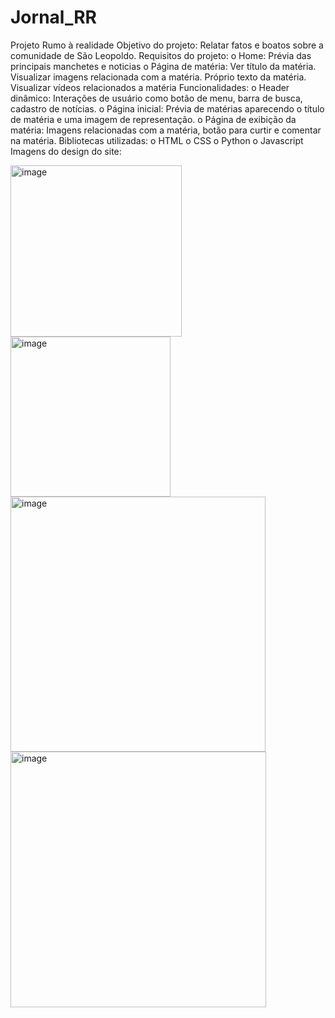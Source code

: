# Jornal_RR

Projeto Rumo à realidade
  Objetivo do projeto:
  Relatar fatos e boatos sobre a comunidade de São Leopoldo.
  Requisitos do projeto:
o Home:
  Prévia das principais manchetes e noticias
o Página de matéria:
  Ver título da matéria.
  Visualizar imagens relacionada com a matéria.
  Próprio texto da matéria.
  Visualizar vídeos relacionados a matéria
  Funcionalidades:
o Header dinâmico: Interações de usuário como botão de menu, barra de
busca, cadastro de notícias.
o Página inicial: Prévia de matérias aparecendo o título de matéria e uma
imagem de representação.
o Página de exibição da matéria: Imagens relacionadas com a matéria,
botão para curtir e comentar na matéria.
  Bibliotecas utilizadas:
o HTML
o CSS
o Python
o Javascript
  Imagens do design do site:

  <img width="274" alt="image" src="https://github.com/Marina-Menezes-Oliveira/Jornal_RR/assets/146383702/957a1925-2b12-44bf-8172-8e6056212a63">
  <img width="256" alt="image" src="https://github.com/Marina-Menezes-Oliveira/Jornal_RR/assets/146383702/a586c0d8-10ca-49b9-98c1-d5fb0f9e96c0">
  <img width="408" alt="image" src="https://github.com/Marina-Menezes-Oliveira/Jornal_RR/assets/146383702/854884a2-7072-46e5-9af3-42ad92a79292">
  <img width="409" alt="image" src="https://github.com/Marina-Menezes-Oliveira/Jornal_RR/assets/146383702/5d9f62c4-3b0d-4c16-b2da-582844a57833">



